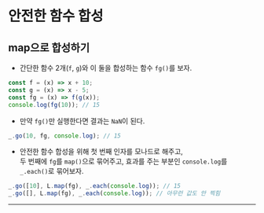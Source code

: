 # 안전한 함수 합성

<h2>map으로 합성하기</h2>

- 간단한 함수 2개(`f`, `g`)와 이 둘을 합성하는 함수 `fg()`를 보자.

```js
const f = (x) => x + 10;
const g = (x) => x - 5;
const fg = (x) => f(g(x));
console.log(fg(10)); // 15
```

- 만약 `fg()`만 실행한다면 결과는 `NaN`이 된다.

```js
_.go(10, fg, console.log); // 15
```

- 안전한 함수 합성을 위해 첫 번째 인자를 모나드로 해주고,  
  두 번째에 `fg`를 `map()`으로 묶어주고, 효과를 주는 부분인 `console.log`를  
  `_.each()`로 묶어보자.

```js
_.go([10], L.map(fg), _.each(console.log)); // 15
_.go([], L.map(fg), _.each(console.log)); // 아무런 값도 안 찍힘
```

<hr/>

